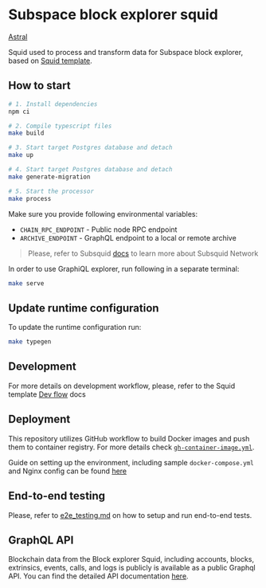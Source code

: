 # Subspace block explorer squid

[Astral](../README.md)

Squid used to process and transform data for Subspace block explorer, based on [Squid template](https://github.com/subsquid/squid-template).

## How to start

```bash
# 1. Install dependencies
npm ci

# 2. Compile typescript files
make build

# 3. Start target Postgres database and detach
make up

# 4. Start target Postgres database and detach
make generate-migration

# 5. Start the processor
make process
```

Make sure you provide following environmental variables:

- `CHAIN_RPC_ENDPOINT` - Public node RPC endpoint
- `ARCHIVE_ENDPOINT` - GraphQL endpoint to a local or remote archive

> Please, refer to Subsquid [docs](https://docs.subsquid.io/subsquid-network/overview/) to learn more about Subsquid Network

In order to use GraphiQL explorer, run following in a separate terminal:

```bash
make serve
```

## Update runtime configuration

To update the runtime configuration run:

```bash
make typegen
```

## Development

For more details on development workflow, please, refer to the Squid template [Dev flow](https://github.com/subsquid/squid-template#dev-flow) docs

## Deployment

This repository utilizes GitHub workflow to build Docker images and push them to container registry. For more details check [`gh-container-image.yml`](../../.github/workflows/gh-container-image.yml).

Guide on setting up the environment, including sample `docker-compose.yml` and Nginx config can be found [here](https://github.com/autonomys/infra/tree/main/_docs/8_BlockExplorerSquid)

## End-to-end testing

Please, refer to [e2e_testing.md](e2e_testing.md) on how to setup and run end-to-end tests.

## GraphQL API

Blockchain data from the Block explorer Squid, including accounts, blocks, extrinsics, events, calls, and logs is publicly is available as a public Graphql API. You can find the detailed API documentation [here](./api.md).
